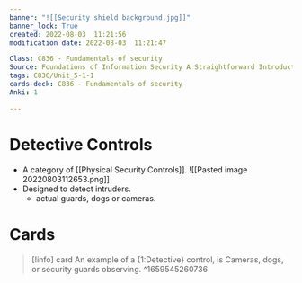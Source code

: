 ```yaml
---
banner: "![[Security shield background.jpg]]"
banner_lock: True
created: 2022-08-03  11:21:56
modification date: 2022-08-03  11:21:47

Class: C836 - Fundamentals of security
Source: Foundations of Information Security A Straightforward Introduction
tags: C836/Unit_5-1-1
cards-deck: C836 - Fundamentals of security
Anki: 1

---
```


# Detective Controls
- A category of [[Physical Security Controls]].
![[Pasted image 20220803112653.png]]
- Designed to detect intruders.
	- actual guards, dogs or cameras.

# Cards
>[!info] card
>An example of a {1:Detective} control, is Cameras, dogs, or security guards observing.
^1659545260736
